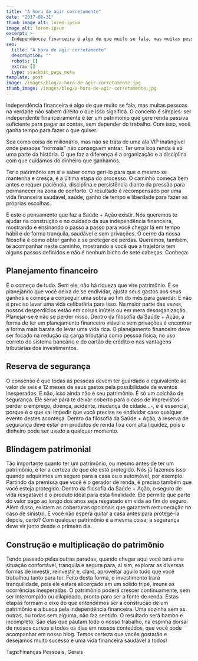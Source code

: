 ```yaml
---
title: "A hora de agir corretamente"
date: "2017-08-31"
thumb_image_alt: lorem-ipsum
image_alt: lorem-ipsum
excerpt: >-
  Independência financeira é algo de que muito se fala, mas muitas pessoas na verdade não sabem direito o que isso significa. O conceito é simples: ser independente financeiramente é ter um patrimônio que gere renda passiva suficiente para pagar as contas, sem depender do trabalho. Com isso, você ganha tempo para fazer o que quiser.
seo:
  title: "A hora de agir corretamente"
  description: ""
  robots: []
  extra: []
  type: stackbit_page_meta
template: post
image: /images/blog/a-hora-de-agir-corretamente.jpg
thumb_image: /images/blog/a-hora-de-agir-corretamente.jpg
---
```


Independência financeira é algo de que muito se fala, mas muitas pessoas na verdade não sabem direito o que isso significa. O conceito é simples: ser independente financeiramente é ter um patrimônio que gere renda passiva suficiente para pagar as contas, sem depender do trabalho. Com isso, você ganha tempo para fazer o que quiser.

Soa como coisa de milionário, mas não se trata de uma ala VIP inatingível onde pessoas “normais” não conseguem entrar. Ter uma boa renda é só uma parte da história. O que faz a diferença é a organização e a disciplina com que cuidamos do dinheiro que ganhamos.

Ter o patrimônio em si e saber como geri-lo para que o mesmo se mantenha e cresça, é a última etapa do processo. O caminho começa bem antes e requer paciência, disciplina e persistência diante da pressão para permanecer na zona de conforto. O resultado é recompensado por uma vida financeira saudável, saúde, ganho de tempo e liberdade para fazer as próprias escolhas.

É este o pensamento que faz a Saúde + Ação existir. Nós queremos te ajudar na construção e no cuidado da sua independência financeira, mostrando e ensinando o passo a passo para você chegar lá em tempo hábil e de forma tranquila, saudável e sem privações. O cerne da nossa filosofia é como obter ganho e se proteger de perdas. Queremos, também, te acompanhar neste caminho, mostrando a você que a trajetória tem alguns passos definidos e não é nenhum bicho de sete cabeças. Conheça:

## Planejamento financeiro

É o começo de tudo. Sem ele, não há riqueza que vire patrimônio. É se planejando que você deixa de se endividar, ajusta seus gastos aos seus ganhos e começa a conseguir uma sobra ao fim do mês para guardar. E não é preciso levar uma vida celibatária para isso. Na maior parte das vezes, nossos desperdícios estão em coisas inúteis ou em mera desorganização. Planejar-se é não se perder nisso. Dentro da filosofia da Saúde + Ação, a forma de ter um planejamento financeiro viável e sem privações é encontrar a forma mais barata de levar uma vida rica. O planejamento financeiro deve ser focado na redução da carga tributária como pessoa física, no uso correto do sistema bancário e do cartão de crédito e nas vantagens tributárias dos investimentos.

## Reserva de segurança

O consenso é que todas as pessoas devem ter guardado o equivalente ao valor de seis e 12 meses de seus gastos pela possibilidade de eventos inesperados. E não, isso ainda não é seu patrimônio. É só um colchão de segurança. Ele serve para te deixar coberto para o caso de imprevistos – perder o emprego, doença, acidente, mudança de cidade…-, e é essencial, porque é o que vai impedir que você precise se endividar caso qualquer evento destes aconteça. Dentro da filosofia da Saúde + Ação, a reserva de segurança deve estar em produtos de renda fixa com alta liquidez, pois o dinheiro pode ser usado a qualquer momento.

## Blindagem patrimonial

Tão importante quanto ter um patrimônio, ou mesmo antes de ter um patrimônio, é ter a certeza de que ele está protegido. Nós já fazemos isso quando adquirimos um seguro para a casa ou o automóvel, por exemplo. Partindo da premissa que você é o gerador de renda, é preciso também que você esteja protegido. Dentro da filosofia da Saúde + Ação, o seguro de vida resgatável é o produto ideal para esta finalidade. Ele permite que parte do valor pago ao longo dos anos seja resgatado em vida ao fim do seguro. Além disso, existem as coberturas opcionais que garantem remuneração no caso de sinistro. E você não espera quitar a casa antes para protege-la depois, certo? Com qualquer patrimônio é a mesma coisa; a segurança deve vir junto desde o primeiro dia.

## Construção e multiplicação do patrimônio

Tendo passado pelas outras paradas, quando chegar aqui você terá uma situação confortável, tranquila e segura para, aí sim, explorar as diversas formas de investir, reinvestir e, claro, aproveitar aquilo tudo que você trabalhou tanto para ter. Feito desta forma, o investimento trará tranquilidade, pois ele estará alicerçado em um sólido tripé, imune as ocorrências inesperadas. O patrimônio poderá crescer continuamente, sem ser interrompido ou dilapidado, pronto para ser a fonte de renda.
Estas etapas formam o eixo do que entendemos ser a construção de um patrimônio e a busca pela independência financeira. Uma sozinha sem as outras, ou todas sem alguma, não faz sentido. O resultado será bambo e incompleto. São elas que pautam todo o nosso trabalho, na espinha dorsal de nossos cursos e todos os dias em nossos conteúdos, que você pode acompanhar em nosso blog. Temos certeza que vocês gostarão e desejamos muito sucesso e uma vida financeira saudável a todos!

Tags:Finanças Pessoais, Gerais
